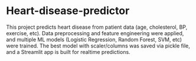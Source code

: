 # Heart-disease-predictor
This project predicts heart disease from patient data (age, cholesterol, BP, exercise, etc). Data preprocessing and feature engineering were applied, and multiple ML models (Logistic Regression, Random Forest, SVM, etc) were trained. The best model with scaler/columns was saved via pickle file, and a Streamlit app is built for realtime predictions.

